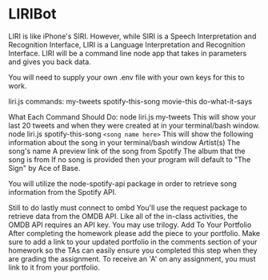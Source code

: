 # LIRIBot
LIRI is like iPhone's SIRI. However, while SIRI is a Speech Interpretation and Recognition Interface, LIRI is a Language Interpretation and Recognition Interface. LIRI will be a command line node app that takes in parameters and gives you back data.

You will need to supply your own .env file with your own keys for this to work.

liri.js  commands:
    my-tweets
    spotify-this-song
    movie-this
    do-what-it-says

What Each Command Should Do:
    node liri.js my-tweets
        This will show your last 20 tweets and when they were created at in your terminal/bash window.
    node liri.js spotify-this-song `<song name here>`
        This will show the following information about the song in your terminal/bash window
            Artist(s)
            The song's name
            A preview link of the song from Spotify
            The album that the song is from
            If no song is provided then your program will default to "The Sign" by Ace of Base.
            
You will utilize the node-spotify-api package in order to retrieve song information from the Spotify API.

Still to do
lastly must connect to ombd
You'll use the request package to retrieve data from the OMDB API. Like all of the in-class activities, the OMDB API requires an API key. You may use trilogy.
Add To Your Portfolio
After completing the homework please add the piece to your portfolio. Make sure to add a link to your updated portfolio in the comments section of your homework so the TAs can easily ensure you completed this step when they are grading the assignment. To receive an 'A' on any assignment, you must link to it from your portfolio.

